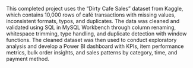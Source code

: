 This completed project uses the “Dirty Cafe Sales” dataset from Kaggle, which contains 10,000 rows of café transactions with missing values, inconsistent formats, typos, and duplicates. The data was cleaned and validated using SQL in MySQL Workbench through column renaming, whitespace trimming, type handling, and duplicate detection with window functions. The cleaned dataset was then used to conduct exploratory analysis and develop a Power BI dashboard with KPIs, item performance metrics, bulk order insights, and sales patterns by category, time, and payment method.

